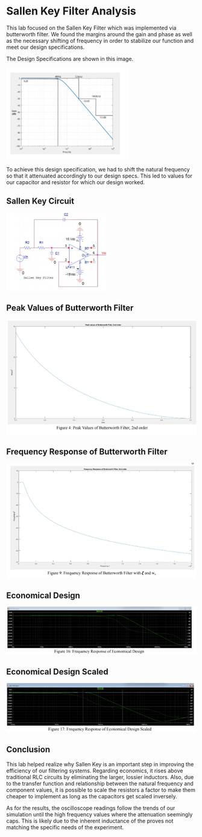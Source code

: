 # Sallen Key Filter Analysis
This lab focused on the Sallen Key Filter which was implemented via butterworth filter. We found the margins around the gain and phase as well as the necessary shifting of frequency in order to stabilize our function and meet our design specifications.

The Design Specifications are shown in this image.

![Design Specification Graph in Bode Plot](./imgs/specifications.png)

To achieve this design specification, we had to shift the natural frequency so that it attenuated accordingly to our design specs. This led to values for our capacitor and resistor for which our design worked.
## Sallen Key Circuit
![Sallen Key Filter](./imgs/sallen_key.png)

## Peak Values of Butterworth Filter
![Peak Values](./imgs/peak_butterworth.png)

## Frequency Response of Butterworth Filter

![Frequency Response](./imgs/freq_butterworth.png)

## Economical Design
![Economical Frequency Simulation](./imgs/economical_freq.png)

## Economical Design Scaled
![Scaled Version](./imgs/economical_freq_scaled.png)

## Conclusion
This lab helped realize why Sallen Key is an important step in improving the efficiency of our filtering systems. Regarding economics, it rises above traditional RLC circuits by eliminating the larger, lossier inductors. Also, due to the transfer function and relationship between the natural frequency and component values, it is possible to scale the resistors a factor to make them cheaper to implement as long as the capacitors get scaled inversely. 

As for the results, the oscilloscope readings follow the trends of our simulation until the high frequency values where the attenuation seemingly caps. This is likely due to the inherent inductance of the proves not matching the specific needs of the experiment.